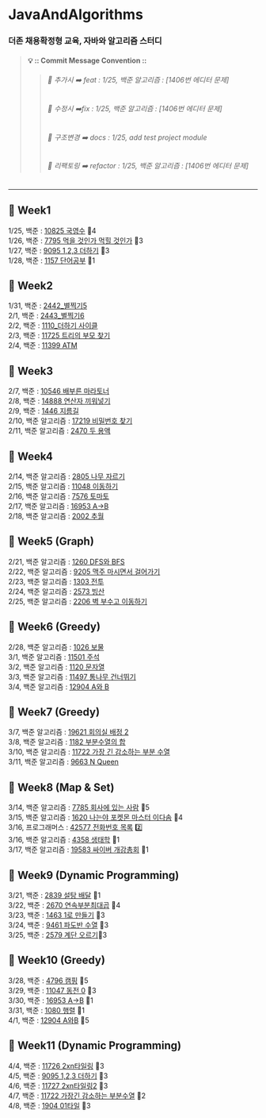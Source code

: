 # JavaAndAlgorithms
### 더존 채용확정형 교육, 자바와 알고리즘 스터디 </br>
>#### 💡 :: Commit Message Convention ::
>>###### 📌 추가시 ➡️ feat : 1/25, 백준 알고리즘 : [1406번 에디터 문제] </br>
>>###### 📌 수정시  ➡️fix : 1/25, 백준 알고리즘 : [1406번 에디터 문제] </br>
>>###### 📌 구조변경 ➡️ docs : 1/25, add test project module  </br>
>>###### 📌 리팩토링 ➡️ refactor : 1/25, 백준 알고리즘 : [1406번 에디터 문제] </br>

---
## 👀 Week1 
1/25, 백준 : [10825 국영수](https://www.acmicpc.net/problem/10825) 🥈4 </br>
1/26, 백준 : [7795 먹을 것인가 먹힐 것인가](https://www.acmicpc.net/problem/7795) 🥈3 </br>
1/27, 백준 : [9095 1,2,3 더하기](https://www.acmicpc.net/problem/9095)  🥈3   </br>
1/28, 백준 : [1157 단어공부](https://www.acmicpc.net/problem/1157) 🥉1 </br>


## 👀 Week2 
1/31, 백준 : [2442_별찍기5](https://www.acmicpc.net/problem/2442)     </br>
2/1, 백준 : [2443_별찍기6](https://www.acmicpc.net/problem/2443)   </br> 
2/2, 백준 : [1110_더하기 사이클](https://www.acmicpc.net/problem/1110)  </br> 
2/3, 백준 : [11725 트리의 부모 찾기](https://www.acmicpc.net/problem/11725) </br>
2/4, 백준 : [11399 ATM](https://www.acmicpc.net/problem/11399)  </br>


## 👀 Week3 
2/7, 백준 : [10546 배부른 마라토너](https://www.acmicpc.net/problem/10546)   </br>
2/8, 백준 : [14888 연산자 끼워넣기](https://www.acmicpc.net/problem/14888)   </br>
2/9, 백준 : [1446 지름길](https://www.acmicpc.net/problem/1446)    </br>
2/10, 백준 알고리즘 : [17219 비밀번호 찾기](https://www.acmicpc.net/problem/17219)  </br> 
2/11, 백준 알고리즘 : [2470 두 용액](https://www.acmicpc.net/problem/2470)   </br>


## 👀 Week4
2/14, 백준 알고리즘 : [2805 나무 자르기](https://www.acmicpc.net/problem/2805)   </br>
2/15, 백준 알고리즘 : [11048 이동하기](https://www.acmicpc.net/problem/11048)  </br> 
2/16, 백준 알고리즘 : [7576 토마토](https://www.acmicpc.net/problem/7576)    </br> 
2/17, 백준 알고리즘 : [16953 A->B](https://www.acmicpc.net/problem/16953)  </br> 
2/18, 백준 알고리즘 : [2002 추월](https://www.acmicpc.net/problem/2002) </br>


## 👀 Week5 (Graph)
2/21, 백준 알고리즘 : [1260 DFS와 BFS](https://www.acmicpc.net/problem/1260) </br>
2/22, 백준 알고리즘 : [9205 맥주 마시면서 걸어가기](https://www.acmicpc.net/problem/9205)   </br>
2/23, 백준 알고리즘 : [1303 전투](https://www.acmicpc.net/problem/1303)   </br>
2/24, 백준 알고리즘 : [2573 빙산](https://www.acmicpc.net/problem/2573)     </br>
2/25, 백준 알고리즘 : [2206 벽 부수고 이동하기](https://www.acmicpc.net/problem/2206)  </br> 


## 👀 Week6 (Greedy)
2/28, 백준 알고리즘 : [1026 보물](https://www.acmicpc.net/problem/1026)  </br>
3/1, 백준 알고리즘 : [11501 주석](https://www.acmicpc.net/problem/11501)  </br>
3/2, 백준 알고리즘 : [1120 문자열](https://www.acmicpc.net/problem/1120) </br>
3/3, 백준 알고리즘 : [11497 통나무 건너뛰기](https://www.acmicpc.net/problem/11497)  </br>
3/4, 백준 알고리즘 : [12904 A와 B](https://www.acmicpc.net/problem/12904)  </br> 


## 👀 Week7 (Greedy)
3/7, 백준 알고리즘 : [19621 회의실 배정 2](https://www.acmicpc.net/problem/19621)  </br>
3/8, 백준 알고리즘 : [1182 부분수열의 합](https://www.acmicpc.net/problem/1182) </br>
3/10, 백준 알고리즘 : [11722 가장 긴 감소하는 부분 수열](https://www.acmicpc.net/problem/11722) </br>
3/11, 백준 알고리즘 : [9663 N Queen](https://www.acmicpc.net/problem/9663) </br>


## 👀 Week8 (Map & Set)
3/14, 백준 알고리즘 : [7785 회사에 있는 사람](https://www.acmicpc.net/problem/7785) 🥈5 </br>
3/15, 백준 알고리즘 : [1620 나는야 포켓몬 마스터 이다솜](https://www.acmicpc.net/problem/1620) 🥈4 </br>
3/16, 프로그래머스 : [42577 전화번호 목록](https://programmers.co.kr/learn/courses/30/lessons/42577) 2️⃣ </br>
3/16, 백준 알고리즘 : [4358 생태학](https://www.acmicpc.net/problem/4358) 🥈1 </br>
3/17, 백준 알고리즘 : [19583 싸이버 개강총회](https://www.acmicpc.net/problem/19583) 🥈1 </br>


## 👀 Week9 (Dynamic Programming)
3/21, 백준 : [2839 설탕 배달](https://www.acmicpc.net/problem/2839) 🥉1 </br>
3/22, 백준 : [2670 연속부분최대곱](https://www.acmicpc.net/problem/2670) 🥈4 </br>
3/23, 백준 : [1463 1로 만들기](https://www.acmicpc.net/problem/1463) 🥈3 </br>
3/24, 백준 : [9461 파도반 수열](https://www.acmicpc.net/problem/9461)  🥈3   </br>
3/25, 백준 : [2579 계단 오르기](https://www.acmicpc.net/problem/2579)🥈3 </br>

## 👀 Week10 (Greedy)
3/28, 백준 : [4796 캠핑](https://www.acmicpc.net/problem/4796) 🥈5</br>
3/29, 백준 : [11047 동전 0](https://www.acmicpc.net/problem/11047) 🥈3</br>
3/30, 백준 : [16953 A->B](https://www.acmicpc.net/problem/16953) 🥈1</br>
3/31, 백준 : [1080 행렬](https://www.acmicpc.net/problem/1080) 🥈1</br>
4/1, 백준 : [12904 A와B](https://www.acmicpc.net/problem/12904) 🥇5</br>

## 👀 Week11 (Dynamic Programming)
4/4, 백준 : [11726 2xn타일링](https://www.acmicpc.net/problem/11726) 🥈3 </br>
4/5, 백준 : [9095 1,2,3 더하기](https://www.acmicpc.net/problem/9095) 🥈3</br>
4/6, 백준 : [11727 2xn타일링2](https://www.acmicpc.net/problem/11727) 🥈3</br>
4/7, 백준 : [11722 가장긴 감소하는 부분수열](https://www.acmicpc.net/problem/11722) 🥈2</br>
4/8, 백준 : [1904 01타일](https://www.acmicpc.net/problem/1904) 🥈3</br>

